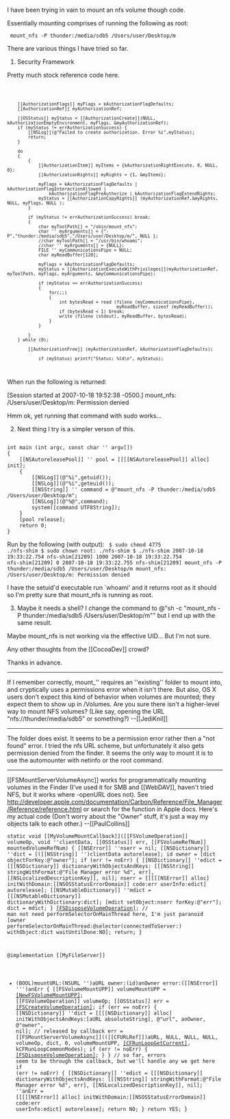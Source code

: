 I have been trying in vain to mount an nfs volume though code. 

Essentially mounting comprises of running the following as root:

<code> mount_nfs -P thunder:/media/sdb5 /Users/user/Desktop/m </code>

There are various things I have tried so far.

1) Security Framework

Pretty much stock reference code here.

<code>

		[[AuthorizationFlags]] myFlags = kAuthorizationFlagDefaults;
		[[AuthorizationRef]] myAuthorizationRef;
				
		[[OSStatus]] myStatus = [[AuthorizationCreate]](NULL, kAuthorizationEmptyEnvironment, myFlags, &myAuthorizationRef);
		if (myStatus != errAuthorizationSuccess) {
			[[NSLog]](@"Failed to create authorization. Error %i",myStatus);
			return;
		}
		
		do
		{
			{
				[[AuthorizationItem]] myItems = {kAuthorizationRightExecute, 0, NULL, 0};
				[[AuthorizationRights]] myRights = {1, &myItems};
			
				myFlags = kAuthorizationFlagDefaults | kAuthorizationFlagInteractionAllowed |
					kAuthorizationFlagPreAuthorize | kAuthorizationFlagExtendRights;
				myStatus = [[AuthorizationCopyRights]] (myAuthorizationRef,&myRights, NULL, myFlags, NULL );
			}
			
			if (myStatus != errAuthorizationSuccess) break;
			{
				char myToolPath[] = "/sbin/mount_nfs";
				char '' myArguments[] = {"-P","thunder:/media/sdb5","/Users/user/Desktop/m/", NULL };
				//char myToolPath[] = "/usr/bin/whoami";
				//char '' myArguments[] = {NULL};
				FILE '' myCommunicationsPipe = NULL;
				char myReadBuffer[128];
				
				myFlags = kAuthorizationFlagDefaults;
				myStatus = [[AuthorizationExecuteWithPrivileges]](myAuthorizationRef, myToolPath, myFlags, myArguments, &myCommunicationsPipe);
				
				if (myStatus == errAuthorizationSuccess)
				{
					for(;;)
					{
						int bytesRead = read (fileno (myCommunicationsPipe),
											  myReadBuffer, sizeof (myReadBuffer));
						if (bytesRead < 1) break;
						write (fileno (stdout), myReadBuffer, bytesRead);
					}
				}
				
			}
		} while (0);
			
			[[AuthorizationFree]] (myAuthorizationRef, kAuthorizationFlagDefaults);
				
				if (myStatus) printf("Status: %ld\n", myStatus);
</code>

When run the following is returned:

[Session started at 2007-10-18 19:52:38 -0500.]
mount_nfs: /Users/user/Desktop/m: Permission denied

Hmm ok, yet running that command with sudo works...

2) Next thing I try is a simpler verson of this.

<code>
int main (int argc, const char '' argv[])
{
    [[NSAutoreleasePool]] '' pool = [[[[NSAutoreleasePool]] alloc] init];
	{
		[[NSLog]](@"%i",getuid());
		[[NSLog]](@"%i",geteuid());
		[[NSString]] '' command = @"mount_nfs -P thunder:/media/sdb5 /Users/user/Desktop/m";
		[[NSLog]](@"%@",command);
		system([command UTF8String]);
	}
    [pool release];
    return 0;
}
</code>

Run by the following (with output):
<code>
$ sudo chmod 4775 ./nfs-shim 
$ sudo chown root: ./nfs-shim
$ ./nfs-shim
2007-10-18 19:33:22.754 nfs-shim[21209] 1000
2007-10-18 19:33:22.754 nfs-shim[21209] 0
2007-10-18 19:33:22.755 nfs-shim[21209] mount_nfs -P thunder:/media/sdb5 /Users/user/Desktop/m
mount_nfs: /Users/user/Desktop/m: Permission denied
</code>

I have the setuid'd executable run `whoami' and it returns root as it should so I'm pretty sure that mount_nfs is running as root.

3) Maybe it needs a shell? I change the command to @"sh -c \"mount_nfs -P thunder:/media/sdb5 /Users/user/Desktop/m\"" but I end up with the same result.

Maybe mount_nfs is not working via the effective UID... But I'm not sure.

Any other thoughts from the [[CocoaDev]] crowd?

Thanks in advance.

----
If I remember correctly, mount_'' requires an ''existing'' folder to mount into, and cryptically uses a permissions error when it isn't there. But also, OS X users don't expect this kind of behavior when volumes are mounted; they expect them to show up in /Volumes. Are you sure there isn't a higher-level way to mount NFS volumes? (Like say, opening the URL "nfs://thunder/media/sdb5" or something?) --[[JediKnil]]

----

The folder does exist. It seems to be a permission error rather then a "not found" error. I tried the nfs URL scheme, but unfortunately it also gets permission denied from the finder. It seems the only way to mount it is to use the automounter with netinfo or the root command.

----

[[FSMountServerVolumeAsync]] works for programmatically mounting volumes in the Finder (I've used it for SMB and [[WebDAV]], haven't tried NFS, but it works where -openURL does not). See http://developer.apple.com/documentation/Carbon/Reference/File_Manager/Reference/reference.html or search for the function in Apple docs. Here's my actual code (Don't worry about the "Owner" stuff, it's just a way my objects talk to each other.) --[[PaulCollins]]

<code>static void
[[MyVolumeMountCallback]]([[FSVolumeOperation]] volumeOp, void ''clientData, [[OSStatus]] err, [[FSVolumeRefNum]] mountedVolumeRefNum)
{
	[[NSError]] ''nserr = nil;
	[[NSDictionary]] ''dict = [([[NSString]] '')clientData autorelease];
	id owner = [dict objectForKey:@"owner"];
	if (err != noErr) {
		[[NSDictionary]] ''edict = [[[NSDictionary]] dictionaryWithObjectsAndKeys: [[[NSString]] stringWithFormat:@"File Manager error %d", err], [[NSLocalizedDescriptionKey]], nil];
		nserr = [[[[[NSError]] alloc] initWithDomain:[[NSOSStatusErrorDomain]] code:err userInfo:edict] autorelease];
		[[NSMutableDictionary]] ''mdict = [[[NSMutableDictionary]] dictionaryWithDictionary:dict];
		[mdict setObject:nserr forKey:@"err"];
		dict = mdict;
	}
    [[FSDisposeVolumeOperation]](volumeOp);
       // man not need performSelectorOnMainThread here, I'm just paranoid
	[owner performSelectorOnMainThread:@selector(connectedToServer:) withObject:dict waitUntilDone:NO];
    return;
}

@implementation [[MyFileServer]]

+ (BOOL)mountURL:(NSURL '')aURL owner:(id)anOwner error:([[NSError]] ''')anErr {
	[[FSVolumeMountUPP]] volumeMountUPP = [[NewFSVolumeMountUPP]]([[MyVolumeMountCallback]]);
	[[FSVolumeOperation]] volumeOp;
	[[OSStatus]] err = [[FSCreateVolumeOperation]](&volumeOp);
	if (err == noErr) {
		[[NSDictionary]] ''dict = [[[[NSDictionary]] alloc] initWithObjectsAndKeys:[aURL absoluteString], @"url", anOwner, @"owner", nil]; // released by callback
		err = [[FSMountServerVolumeAsync]](([[CFURLRef]])aURL, NULL, NULL, NULL, volumeOp, dict, 0, volumeMountUPP, [[CFRunLoopGetCurrent]](), kCFRunLoopCommonModes);
		if (err != noErr) {
            [[FSDisposeVolumeOperation]](volumeOp);
        }
	}
	// so far, errors seem to be through the callback, but we'll handle any we get here
	if (err != noErr) {
		[[NSDictionary]] ''edict = [[[NSDictionary]] dictionaryWithObjectsAndKeys: [[[NSString]] stringWithFormat:@"File Manager error %d", err], [[NSLocalizedDescriptionKey]], nil];
		''anErr = [[[[[NSError]] alloc] initWithDomain:[[NSOSStatusErrorDomain]] code:err userInfo:edict] autorelease];
		return NO;
	}
	return YES;
}
</code>